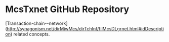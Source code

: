 McsTxnet GitHub Repository
=================================

[Transaction-chain--network] (http://synagonism.net/dirMiwMcs/dirTchInf/filMcsDLgrnet.html#idDescription) related concepts.
